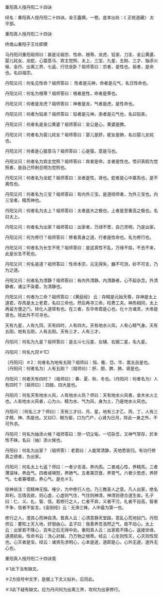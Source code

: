 重阳真人授丹阳二十四诀  

经名：重阳真人授丹阳二十四诀。金王矗撰。一卷。底本出处：《 正统道藏》 太平部。  

重阳真人授丹阳二十四诀  

终南山重阳子王壮即撰  

马丹阳问重阳祖师曰：甚是论祖宗、性命、根蒂、龙虎、铅汞、刀圭、金公黄婆、婴儿姹女、龙蛇、心猿意马、宾主觉照、太上、三宝、九星、五刚、三才、抽添火候、金丹、出离三界、七返、行住坐卧？祖师答曰：宗者，是性也。祖者，是命也。名曰祖宗。  

丹阳又问：何名见性命？祖师答曰： 性者是元神，命者是元气，名日性命也。  

丹阳又问：何名为根蒂？祖师答曰：根者是性，命者是蒂也。  

丹阳又问：何者是龙虎？祖师答曰：神者是龙，气者是虎，是性命也。  

丹阳又问：何者为铅汞？祖师答曰：铅者是元神，汞者是元气也，名曰铅汞。  

丹阳又问：何者名是金公黄婆？祖师答曰：金公是心，黄婆是脾。  

丹阳又问：何者名为婴儿姹女？祖师答曰：婴儿是肝，妮女是肺，名曰婴儿女姹也。  

丹阳又问：何者是心猿意马？祖师答曰：心是猿，意是马也。  

丹阳又问：何者名为宾主觉照？祖师答曰：宾者是命，主者是性也。悟识真假为觉照者，是自己伶俐总明为觉照也。  

丹阳又问：何者名为龙蛇？祖师答曰：龙者是性，肾也。蛇者是心中嘉炁也，是不离性也。  

丹阳又问：何者名为三宝？祖师答曰：有内外三宝。是道经师者，为外三宝也。内三宝者，精炁神也。  

丹阳又问：何者名为太上？祖师答曰：太者是大之极也，上者是至重高之极也。名曰太上。  

丹阳又问：何者名为出家？祖师答曰：出家者，万绿不罜，自己灵明，乃是出家。  

丹阳又问：何为修行？祖师答曰：修者真身之道，行者是性命也。名为修行也。  

丹阳又问：何者名为长生不死？祖师答曰：是这真性不乱，万缘不挂，不去不来，此是长生不死也。  

丹阳又问：何名是道？祖师答曰：性命本宗，元无得失，巍不可测，妙不可言，乃为之道。  

丹阳又问：何者名为清静？祖师答曰：有内外清静。内清静者，心不起杂念。外清静者，诸尘不染着，为清静也。  

丹阳又问：何者为三命？祖师答曰：《黄庭经》 云：存精是元始天尊，存神是太上道君，存炁是太上老君，名曰三命也。然后再寻三命，枉费工夫。神炁相同，太上再留方便之门，转化人道常有也。在三者，东华帝君是心也。化十方诸灵，大帝是肾也。除此外不可寻也。  

天有九星，人有九窍。天有四时，人有四大。天有地水火风，人有心精气身。天有五刚，地有五刚，人有五刚。天有三才，人有三才。  

丹阳问：何名为九星？祖师答曰：是北斗七元星、左辅、右弼二星，名九星。  

丹阳问：何名九窍＃1□  

〔丹阳问〕＃2：何者名为地有五刚？祖师曰：恒、衡、岱、华、嵩五岳是也。〔丹阳问：何者名为〕人有五刚？〔祖师曰〕：肝、胆、脾、肺、肾是也。  

丹阳问：何者天有四时？〔祖师曰〕：春、夏、秋、冬也。〔丹阳问：何者名为〕人有四时？〔祖师曰〕：四肢、四大是也。  

丹阳问：何名天有地水火风，人有地水火风？师曰：天有地水火风者，金木水火土也。人有地水火风者，心为火、精为水、气为风、身为土，乃是地水火风也。  

丹阳问：〔何名三才？师曰〕：天有三才曰、月、星，地有三才乙、丙、丁，人有三才精、神、炁是也。又曰□．眼为窗，口为门户，心肾为日月，除此一身之外，不可外求。  

丹阳问：何名为抽添火候？祖师答曰：除一切尘垢，一切杂念，又神气常存，於本性不昧，名曰〔抽〕添火候也。  

丹阳曰：何名为出家？〔祖师答〕：老君曰：人能常清静，天地悉皆归。有功行修真之德者，为出家。  

丹阳问：何名太上七返？师曰：一者少言语，养内炁。二者戒心性，养精炁。三者薄滋味，养血气。四者戒嗔怒，养肺气。五者美饮食，养胃气。六者少思虑，养肝气。七者寡嗜欲，养心气。是也＃3。  

徐神翁注：但精神无恼、唾少，为中修行人也。乃三教圣人之意。凡人出家，绝名弃利，忘情去欲，则心虚，心虚则气住，气住则神清，神清则德合道生矣。孔子曰：仁、义、礼、智、信。若修行之人，仁者不弃，义者不污，礼者不自高，智者不争，信者不妄言。《金刚经》云：无诤三昧，人中最为第一也。  

修行之人，澄其心而神自清。晋真人云：心清意静天堂路，意乱心荒地狱门。丹阳师云：要知上天入地，好弱由心。孟子曰：我善养吾浩然之气，故不动心。太上云：出家若不降心，百年之后无得中处。重阳真人云：出家若不降心，返接世缘，道德损矣。性命书云：洗心对越，乃万物之根蒂。经云：心生则性灭，心灭则性现也。心灭者是宝。经云：诸贤先求明心，心本是道，道即是心，心外无道，道外无心也。  

重阳真人授丹阳二十四诀竟  

＃1此下当有缺文。  

＃2方括号中文字，是据上下文义拟补。后同此。  

＃3此下疑有缺文。应为丹问何为出离三界，攻何为出家修行。  
